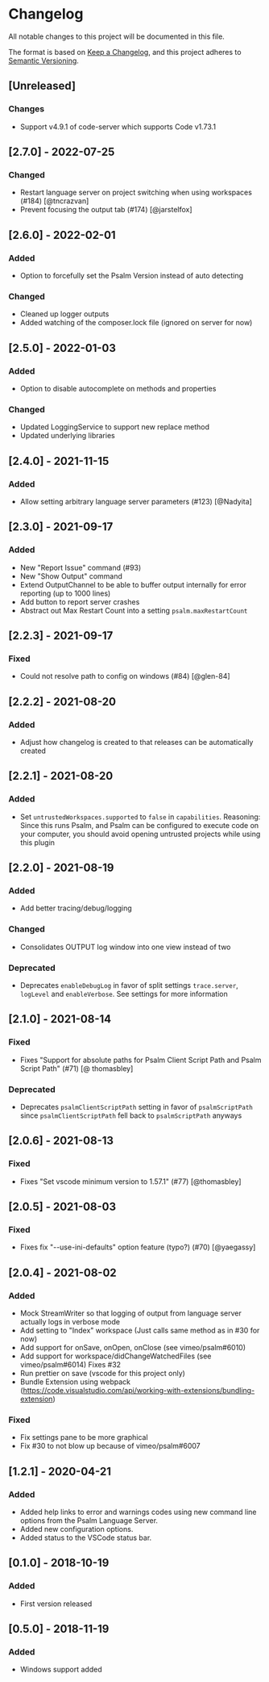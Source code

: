 # Changelog

All notable changes to this project will be documented in this file.

The format is based on [Keep a Changelog](https://keepachangelog.com/en/1.0.0/),
and this project adheres to [Semantic Versioning](https://semver.org/spec/v2.0.0.html).

## [Unreleased]

### Changes
-  Support v4.9.1 of code-server which supports Code v1.73.1

## [2.7.0] - 2022-07-25

### Changed

-   Restart language server on project switching when using workspaces (#184) [@tncrazvan]
-   Prevent focusing the output tab (#174) [@jarstelfox]

## [2.6.0] - 2022-02-01

### Added

-   Option to forcefully set the Psalm Version instead of auto detecting

### Changed

-   Cleaned up logger outputs
-   Added watching of the composer.lock file (ignored on server for now)

## [2.5.0] - 2022-01-03

### Added

-   Option to disable autocomplete on methods and properties

### Changed

-   Updated LoggingService to support new replace method
-   Updated underlying libraries

## [2.4.0] - 2021-11-15

### Added

-   Allow setting arbitrary language server parameters (#123) [@Nadyita]

## [2.3.0] - 2021-09-17

### Added

-   New "Report Issue" command (#93)
-   New "Show Output" command
-   Extend OutputChannel to be able to buffer output internally for error reporting (up to 1000 lines)
-   Add button to report server crashes
-   Abstract out Max Restart Count into a setting `psalm.maxRestartCount`

## [2.2.3] - 2021-09-17

### Fixed

-   Could not resolve path to config on windows (#84) [@glen-84]

## [2.2.2] - 2021-08-20

### Added

-   Adjust how changelog is created to that releases can be automatically created

## [2.2.1] - 2021-08-20

### Added

-   Set `untrustedWorkspaces.supported` to `false` in `capabilities`. Reasoning: Since this runs Psalm, and Psalm can be configured to execute code on your computer, you should avoid opening untrusted projects while using this plugin

## [2.2.0] - 2021-08-19

### Added

-   Add better tracing/debug/logging

### Changed

-   Consolidates OUTPUT log window into one view instead of two

### Deprecated

-   Deprecates `enableDebugLog` in favor of split settings `trace.server`, `logLevel` and `enableVerbose`. See settings for more information

## [2.1.0] - 2021-08-14

### Fixed

-   Fixes "Support for absolute paths for Psalm Client Script Path and Psalm Script Path" (#71) [@ thomasbley]

### Deprecated

-   Deprecates `psalmClientScriptPath` setting in favor of `psalmScriptPath` since `psalmClientScriptPath` fell back to `psalmScriptPath` anyways

## [2.0.6] - 2021-08-13

### Fixed

-   Fixes "Set vscode minimum version to 1.57.1" (#77) [@thomasbley]

## [2.0.5] - 2021-08-03

### Fixed

-   Fixes fix "--use-ini-defaults" option feature (typo?) (#70) [@yaegassy]

## [2.0.4] - 2021-08-02

### Added

-   Mock StreamWriter so that logging of output from language server actually logs in verbose mode
-   Add setting to "Index" workspace (Just calls same method as in #30 for now)
-   Add support for onSave, onOpen, onClose (see vimeo/psalm#6010)
-   Add support for workspace/didChangeWatchedFiles (see vimeo/psalm#6014) Fixes #32
-   Run prettier on save (vscode for this project only)
-   Bundle Extension using webpack (https://code.visualstudio.com/api/working-with-extensions/bundling-extension)

### Fixed

-   Fix settings pane to be more graphical
-   Fix #30 to not blow up because of vimeo/psalm#6007

## [1.2.1] - 2020-04-21

### Added

-   Added help links to error and warnings codes using new command line options from the Psalm Language Server.
-   Added new configuration options.
-   Added status to the VSCode status bar.

## [0.1.0] - 2018-10-19

### Added

-   First version released

## [0.5.0] - 2018-11-19

### Added

-   Windows support added
